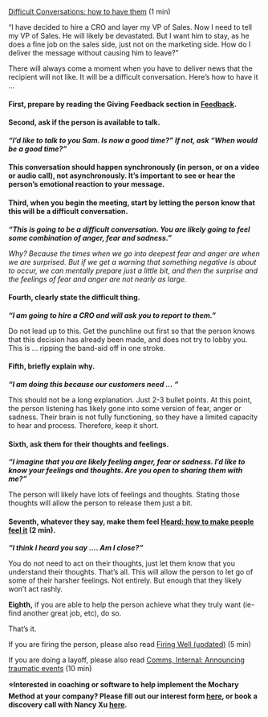 [Difficult Conversations: how to have them](https://docs.google.com/document/d/11pGR1sc5IlFXxXE9ve_RrvE1MVWpoYR7CxSyPL6wHQk/edit) (1 min)

“I have decided to hire a CRO and layer my VP of Sales. Now I need to tell my VP of Sales. He will likely be devastated. But I want him to stay, as he does a fine job on the sales side, just not on the marketing side. How do I deliver the message without causing him to leave?”

There will always come a moment when you have to deliver news that the recipient will not like. It will be a difficult conversation. Here’s how to have it …

#### **First,** prepare by reading the Giving Feedback section in [Feedback](https://docs.google.com/document/d/1wi714sobuQP72sKXw6J_gkwkhtVh1t6--op_Pk0YPxA/edit).

#### **Second,** ask if the person is available to talk.

**_“I’d like to talk to you Sam. Is now a good time?” If not, ask “When would be a good time?”_**

#### This conversation should happen synchronously (in person, or on a video or audio call), not asynchronously. It’s important to see or hear the person’s emotional reaction to your message.

#### **Third,** when you begin the meeting, start by letting the person know that this will be a difficult conversation.

**_“This is going to be a difficult conversation. You are likely going to feel some combination of anger, fear and sadness.”_**

_Why? Because the times when we go into deepest fear and anger are when we are surprised. But if we get a warning that something negative is about to occur, we can mentally prepare just a little bit, and then the surprise and the feelings of fear and anger are not nearly as large._

#### **Fourth,** clearly state the difficult thing.

**_“I am going to hire a CRO and will ask you to report to them.”_**

Do not lead up to this. Get the punchline out first so that the person knows that this decision has already been made, and does not try to lobby you. This is … ripping the band-aid off in one stroke.

#### **Fifth,** briefly explain why.

**_“I am doing this because our customers need … “_**

This should not be a long explanation. Just 2-3 bullet points. At this point, the person listening has likely gone into some version of fear, anger or sadness. Their brain is not fully functioning, so they have a limited capacity to hear and process. Therefore, keep it short.

#### **Sixth,** ask them for their thoughts and feelings.

**_“I imagine that you are likely feeling anger, fear or sadness. I’d like to know your feelings and thoughts. Are you open to sharing them with me?”_**

The person will likely have lots of feelings and thoughts. Stating those thoughts will allow the person to release them just a bit.

#### **Seventh,** whatever they say, make them feel [Heard: how to make people feel it](https://docs.google.com/document/d/1NiCEEUO2-38pIVGM7nrnpGRykbbtv2xuqLoKW50ZzLw/edit) (2 min).

**_“I think I heard you say …. Am I close?”_**

You do not need to act on their thoughts, just let them know that you understand their thoughts. That’s all. This will allow the person to let go of some of their harsher feelings. Not entirely. But enough that they likely won’t act rashly.

**Eighth,** if you are able to help the person achieve what they truly want (ie- find another great job, etc), do so.

That’s it.

If you are firing the person, please also read [Firing Well (updated)](https://docs.google.com/document/d/1J3c8lGMzPJXMMSWNIh7UCsv-_4qKYZkrkwloIbu3BW8/edit) (5 min)

If you are doing a layoff, please also read [Comms, Internal: Announcing traumatic events](https://docs.google.com/document/d/14HaKYEnw4ec--oL_vPKCRK8ognGbzkc8BzfA6_aIpfo/edit) (10 min)

**⭐Interested in coaching or software to help implement the Mochary Method at your company? Please fill out our interest form [here](https://mocharymethod.typeform.com/interest), or book a discovery call with Nancy Xu [here](https://calendly.com/nancy-mm/30).**
